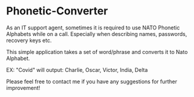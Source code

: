 # Phonetic-Converter
As an IT support agent, sometimes it is required to use NATO Phonetic Alphabets while on a call. 
Especially when describing names, passwords, recovery keys etc.

This simple application takes a set of word/phrase and converts it to Nato Alphabet. 

EX: "Covid" will output: Charlie, Oscar, Victor, India, Delta

Please feel free to contact me if you have any suggestions for further improvement!

